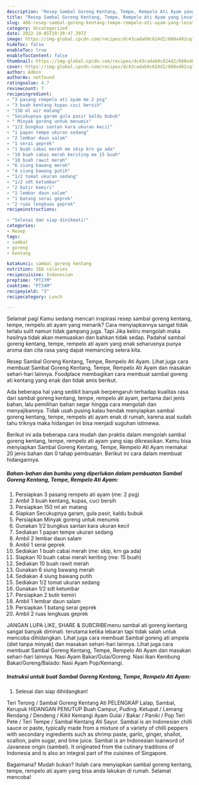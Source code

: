 ```yaml
---
description: "Resep Sambal Goreng Kentang, Tempe, Rempelo Ati Ayam yang Lezat"
title: "Resep Sambal Goreng Kentang, Tempe, Rempelo Ati Ayam yang Lezat"
slug: 466-resep-sambal-goreng-kentang-tempe-rempelo-ati-ayam-yang-lezat
category: Uncategorized
date: 2022-10-05T19:20:47.297Z
image: https://img-global.cpcdn.com/recipes/dc43cadab9c624d2/680x482cq70/sambal-goreng-kentang-tempe-rempelo-ati-ayam-foto-resep-utama.jpg
hideToc: false
enableToc: true
enableTocContent: false
thumbnail: https://img-global.cpcdn.com/recipes/dc43cadab9c624d2/680x482cq70/sambal-goreng-kentang-tempe-rempelo-ati-ayam-foto-resep-utama.jpg
cover: https://img-global.cpcdn.com/recipes/dc43cadab9c624d2/680x482cq70/sambal-goreng-kentang-tempe-rempelo-ati-ayam-foto-resep-utama.jpg
author: Admin
authorAv: notfound
ratingvalue: 4.7
reviewcount: 7
recipeingredient:
- "3 pasang rempelo ati ayam me 2 psg"
- "3 buah kentang kupas cuci bersih"
- "150 ml air matang"
- "Secukupnya garam gula pasir kaldu bubuk"
- " Minyak goreng untuk menumis"
- "1/2 bungkus santan kara ukuran kecil"
- "1 papan tempe ukuran sedang"
- "2 lembar daun salam"
- "1 serai geprek"
- "1 buah cabai merah me skip krn ga ada"
- "10 buah cabai merah keriting me 15 buah"
- "10 buah rawit merah"
- "6 siung bawang merah"
- "4 siung bawang putih"
- "1/2 tomat ukuran sedang"
- "1/2 sdt ketumbar"
- "2 butir kemiri"
- "1 lembar daun salam"
- "1 batang serai geprek"
- "2 ruas lengkuas geprek"
recipeinstructions:

- "Selesai dan siap dinikmati!"
categories:
- Resep
tags:
- sambal
- goreng
- kentang

katakunci: sambal goreng kentang 
nutrition: 168 calories
recipecuisine: Indonesian
preptime: "PT27M"
cooktime: "PT34M"
recipeyield: "3"
recipecategory: Lunch

---
```



Selamat pagi Kamu sedang mencari inspirasi resep sambal goreng kentang, tempe, rempelo ati ayam yang menarik? Cara menyiapkannya sangat tidak terlalu sulit namun tidak gampang juga. Tapi Jika keliru mengolah maka hasilnya tidak akan memuaskan dan bahkan tidak sedap. Padahal sambal goreng kentang, tempe, rempelo ati ayam yang enak seharusnya punya aroma dan cita rasa yang dapat memancing selera kita.


Resep Sambal Goreng Kentang, Tempe, Rempelo Ati Ayam. Lihat juga cara membuat Sambal Goreng Kentang, Tempe, Rempelo Ati Ayam dan masakan sehari-hari lainnya. Foodplace membagikan cara membuat sambal goreng ati kentang yang enak dan tidak amis berikut.

Ada beberapa hal yang sedikit banyak berpengaruh terhadap kualitas rasa dari sambal goreng kentang, tempe, rempelo ati ayam, pertama dari jenis bahan, lalu pemilihan bahan segar hingga cara mengolah dan menyajikannya. Tidak usah pusing kalau hendak menyiapkan sambal goreng kentang, tempe, rempelo ati ayam enak di rumah, karena asal sudah tahu triknya maka hidangan ini bisa menjadi suguhan istimewa.


Berikut ini ada beberapa cara mudah dan praktis dalam mengolah sambal goreng kentang, tempe, rempelo ati ayam yang siap dikreasikan. Kamu bisa menyiapkan Sambal Goreng Kentang, Tempe, Rempelo Ati Ayam memakai 20 jenis bahan dan 0 tahap pembuatan. Berikut ini cara dalam membuat hidangannya.

<!--inarticleads1-->

##### Bahan-bahan dan bumbu yang diperlukan dalam pembuatan Sambal Goreng Kentang, Tempe, Rempelo Ati Ayam:

1. Persiapkan 3 pasang rempelo ati ayam (me: 2 psg)
1. Ambil 3 buah kentang, kupas, cuci bersih
1. Persiapkan 150 ml air matang
1. Siapkan Secukupnya garam, gula pasir, kaldu bubuk
1. Persiapkan  Minyak goreng untuk menumis
1. Gunakan 1/2 bungkus santan kara ukuran kecil
1. Sediakan 1 papan tempe ukuran sedang
1. Ambil 2 lembar daun salam
1. Ambil 1 serai geprek
1. Sediakan 1 buah cabai merah (me: skip, krn ga ada)
1. Siapkan 10 buah cabai merah keriting (me: 15 buah)
1. Sediakan 10 buah rawit merah
1. Gunakan 6 siung bawang merah
1. Sediakan 4 siung bawang putih
1. Sediakan 1/2 tomat ukuran sedang
1. Gunakan 1/2 sdt ketumbar
1. Persiapkan 2 butir kemiri
1. Ambil 1 lembar daun salam
1. Persiapkan 1 batang serai geprek
1. Ambil 2 ruas lengkuas geprek


JANGAN LUPA LIKE, SHARE &amp; SUBCRIBEmenu sambal ati goreng kentang sangat banyak diminati. terutama ketika lebaran tapi tidak salah untuk mencoba dihidangkan. Lihat juga cara membuat Sambal goreng ati ampela (diet tanpa minyak) dan masakan sehari-hari lainnya. Lihat juga cara membuat Sambal Goreng Kentang, Tempe, Rempelo Ati Ayam dan masakan sehari-hari lainnya. Nasi Ayam Bakar/Gulai/Goreng: Nasi Ikan Kembung Bakar/Goreng/Balado: Nasi Ayam Pop/Kemangi. 

<!--inarticleads2-->

##### Instruksi untuk buat Sambal Goreng Kentang, Tempe, Rempelo Ati Ayam:


1. Selesai dan siap dihidangkan!

Teri Terong / Sambal Goreng Kentang Ati PELENGKAP Lalap, Sambal, Kerupuk HIDANGAN PENUTUP Buah Campur, Puding. Ketupat / Lemang Rendang / Dendeng / Kikil Kemangi Ayam Gulai / Bakar / Paniki / Pop Teri Pete / Teri Tempe / Sambal Kentang Ati Sayur. Sambal is an Indonesian chilli sauce or paste, typically made from a mixture of a variety of chilli peppers with secondary ingredients such as shrimp paste, garlic, ginger, shallot, scallion, palm sugar, and lime juice. Sambal is an Indonesian loanword of Javanese origin (sambel). It originated from the culinary traditions of Indonesia and is also an integral part of the cuisines of Singapore. 

Bagaimana? Mudah bukan? Itulah cara menyiapkan sambal goreng kentang, tempe, rempelo ati ayam yang bisa anda lakukan di rumah. Selamat mencoba!
